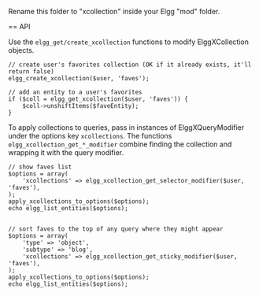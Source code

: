 Rename this folder to "xcollection" inside your Elgg "mod" folder.


== API

Use the `elgg_get/create_xcollection` functions to modify ElggXCollection objects.

    // create user's favorites collection (OK if it already exists, it'll return false)
    elgg_create_xcollection($user, 'faves');

    // add an entity to a user's favorites
    if ($coll = elgg_get_xcollection($user, 'faves')) {
        $coll->unshiftItems($faveEntity);
    }

To apply collections to queries, pass in instances of ElggXQueryModifier under the options key `xcollections`. The functions `elgg_xcollection_get_*_modifier` combine finding the collection and wrapping it with the query modifier.

    // show faves list
    $options = array(
        'xcollections' => elgg_xcollection_get_selector_modifier($user, 'faves'),
    );
    apply_xcollections_to_options($options);
    echo elgg_list_entities($options);


    // sort faves to the top of any query where they might appear
    $options = array(
        'type' => 'object',
        'subtype' => 'blog',
        'xcollections' => elgg_xcollection_get_sticky_modifier($user, 'faves'),
    );
    apply_xcollections_to_options($options);
    echo elgg_list_entities($options);

